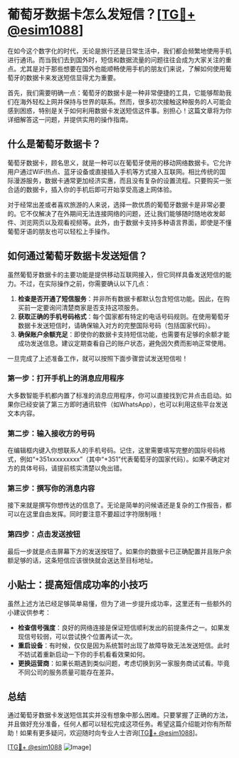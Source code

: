 # 葡萄牙数据卡怎么发短信？[[TG💪+ @esim1088](https://t.me/s/esim1088)]

在如今这个数字化的时代，无论是旅行还是日常生活中，我们都会频繁地使用手机进行通讯。而当我们去到国外时，短信和数据流量的问题往往会成为大家关注的重点。尤其是对于那些想要在国外也能顺畅使用手机的朋友们来说，了解如何使用葡萄牙的数据卡来发送短信显得尤为重要。

首先，我们需要明确一点：葡萄牙的数据卡是一种非常便捷的工具，它能够帮助我们在海外轻松上网并保持与世界的联系。然而，很多初次接触这种服务的人可能会感到困惑，特别是关于如何利用数据卡发送短信这件事。别担心！这篇文章将为你详细解答这一问题，并提供实用的操作指南。

## 什么是葡萄牙数据卡？

葡萄牙数据卡，顾名思义，就是一种可以在葡萄牙使用的移动网络数据卡。它允许用户通过WiFi热点、蓝牙设备或直接插入手机等方式接入互联网。相比传统的国际漫游服务，数据卡通常更加经济实惠，而且没有复杂的设置流程。只要购买一张合适的数据卡，插入你的手机后即可开始享受高速上网体验。

对于经常出差或者喜欢旅游的人来说，选择一款优质的葡萄牙数据卡是非常必要的。它不仅解决了在外期间无法连接网络的问题，还让我们能够随时随地收发邮件、浏览网页以及观看视频等。此外，由于数据卡支持多种语言界面，即使是不懂葡萄牙语的朋友也可以轻松上手操作。

## 如何通过葡萄牙数据卡发送短信？

虽然葡萄牙数据卡的主要功能是提供移动互联网接入，但它同样具备发送短信的能力。不过，在实际操作之前，你需要确认以下几点：

1. **检查是否开通了短信服务**：并非所有数据卡都默认包含短信功能。因此，在购买前一定要询问清楚商家是否支持这项服务。
2. **获取正确的手机号码格式**：每个国家都有特定的电话号码规则。在使用葡萄牙数据卡发送短信时，请确保输入对方的完整国际号码（包括国家代码）。
3. **确保账户余额充足**：即使你的数据卡支持短信功能，也需要有足够的余额才能成功发送信息。建议定期查看自己的账户状态，避免因欠费而影响正常使用。

一旦完成了上述准备工作，就可以按照下面步骤尝试发送短信啦！

### 第一步：打开手机上的消息应用程序

大多数智能手机都内置了标准的消息应用程序，你可以直接找到它并点击启动。如果你已经安装了第三方即时通讯软件（如WhatsApp），也可以利用这些平台发送文本内容。

### 第二步：输入接收方的号码

在编辑框内键入你想联系人的手机号码。记住，这里需要填写完整的国际号码格式，例如“+351xxxxxxxxx”（其中“+351”代表葡萄牙的国家代码）。如果不确定对方的具体号码，请提前核实清楚以免出错。

### 第三步：撰写你的消息内容

接下来就是撰写你想传达的信息了。无论是简单的问候语还是复杂的工作报告，都可以在这里自由发挥。同时要注意不要超过字符限制哦！

### 第四步：点击发送按钮

最后一步就是点击屏幕下方的发送按钮了。如果你的数据卡已正确配置并且账户余额足够的话，这条短信应该很快就会送达至目标地址。

## 小贴士：提高短信成功率的小技巧

虽然上述方法已经足够简单易懂，但为了进一步提升成功率，这里还有一些额外的小建议供参考：

- **检查信号强度**：良好的网络连接是保证短信顺利发出的前提条件之一。如果发现信号较弱，可以尝试换个位置再试一次。
- **重启设备**：有时候，仅仅是因为系统暂时出现了故障导致无法发送短信。此时不妨试着重新启动一下你的手机看看效果如何。
- **更换运营商**：如果长期遇到类似问题，考虑切换到另一家服务商试试看。毕竟不同公司的服务质量可能存在差异。

## 总结

通过葡萄牙数据卡发送短信其实并没有想象中那么困难。只要掌握了正确的方法，并且做好充分准备，任何人都可以轻松完成这项任务。希望这篇介绍能对你有所帮助！如果有更多疑问，欢迎随时向专业人士咨询[[TG💪+ @esim1088](https://t.me/s/esim1088)]。

[[TG💪+ @esim1088](https://t.me/s/esim1088) ![Image](https://i.postimg.cc/4NQfJmqS/Snipaste-2025-05-13-00-14-12.png)]